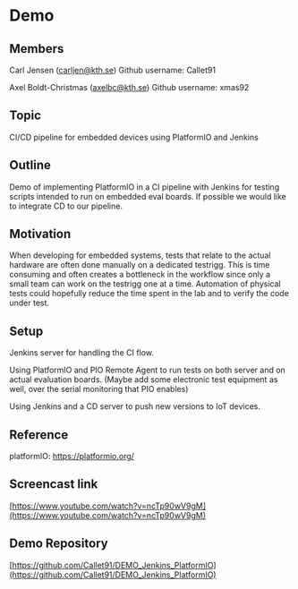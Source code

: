# Demo

## Members 

Carl Jensen (carljen@kth.se) Github username: Callet91

Axel Boldt-Christmas (axelbc@kth.se) Github username: xmas92

## Topic
CI/CD pipeline for embedded devices using PlatformIO and Jenkins

## Outline
Demo of implementing PlatformIO in a CI pipeline with Jenkins for testing scripts intended to run on embedded eval boards. If possible we would like to integrate CD to our pipeline. 

## Motivation
When developing for embedded systems, tests that relate to the actual hardware are often done manually on a dedicated testrigg. This is time consuming and often creates a bottleneck in the workflow since only a small team can work on the testrigg one at a time. Automation of physical tests could hopefully reduce the time spent in the lab and to verify the code under test. 

## Setup
Jenkins server for handling the CI flow.

Using PlatformIO and PIO Remote Agent to run tests on both server and on actual evaluation boards. (Maybe add some electronic test equipment as well, over the serial monitoring that PIO enables)

Using Jenkins and a CD server to push new versions to IoT devices.

## Reference 
platformIO: https://platformio.org/ 

## Screencast link

[https://www.youtube.com/watch?v=ncTp90wV9gM](https://www.youtube.com/watch?v=ncTp90wV9gM)

## Demo Repository

[https://github.com/Callet91/DEMO_Jenkins_PlatformIO](https://github.com/Callet91/DEMO_Jenkins_PlatformIO)
